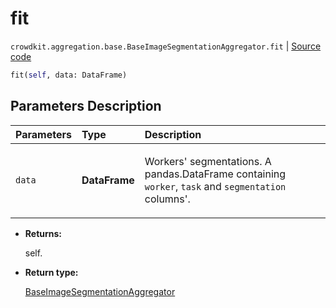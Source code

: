 # fit
`crowdkit.aggregation.base.BaseImageSegmentationAggregator.fit` | [Source code](https://github.com/Toloka/crowd-kit/blob/v1.0.0/crowdkit/aggregation/base.py#L38)

```python
fit(self, data: DataFrame)
```

## Parameters Description

| Parameters | Type | Description |
| :----------| :----| :-----------|
`data`|**DataFrame**|<p>Workers&#x27; segmentations. A pandas.DataFrame containing `worker`, `task` and `segmentation` columns&#x27;.</p>

* **Returns:**

  self.

* **Return type:**

  [BaseImageSegmentationAggregator](crowdkit.aggregation.base.BaseImageSegmentationAggregator.md)
